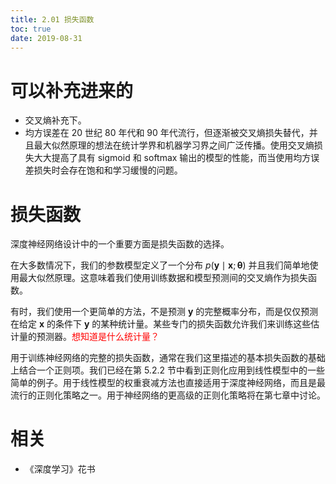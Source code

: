 ```yaml
---
title: 2.01 损失函数
toc: true
date: 2019-08-31
---
```

# 可以补充进来的

- 交叉熵补充下。
- 均方误差在 20 世纪 80 年代和 90 年代流行，但逐渐被交叉熵损失替代，并且最大似然原理的想法在统计学界和机器学习界之间广泛传播。使用交叉熵损失大大提高了具有 sigmoid  和 softmax 输出的模型的性能，而当使用均方误差损失时会存在饱和和学习缓慢的问题。

# 损失函数


深度神经网络设计中的一个重要方面是损失函数的选择。


在大多数情况下，我们的参数模型定义了一个分布 $p(\boldsymbol y\mid\boldsymbol x;\boldsymbol \theta)$ 并且我们简单地使用最大似然原理。这意味着我们使用训练数据和模型预测间的交叉熵作为损失函数。

有时，我们使用一个更简单的方法，不是预测 $\boldsymbol y$ 的完整概率分布，而是仅仅预测在给定 $\boldsymbol x$ 的条件下 $\boldsymbol y$ 的某种统计量。某些专门的损失函数允许我们来训练这些估计量的预测器。<span style="color:red;">想知道是什么统计量？</span>

用于训练神经网络的完整的损失函数，通常在我们这里描述的基本损失函数的基础上结合一个正则项。我们已经在第 5.2.2 节中看到正则化应用到线性模型中的一些简单的例子。用于线性模型的权重衰减方法也直接适用于深度神经网络，而且是最流行的正则化策略之一。用于神经网络的更高级的正则化策略将在第七章中讨论。







# 相关

- 《深度学习》花书
